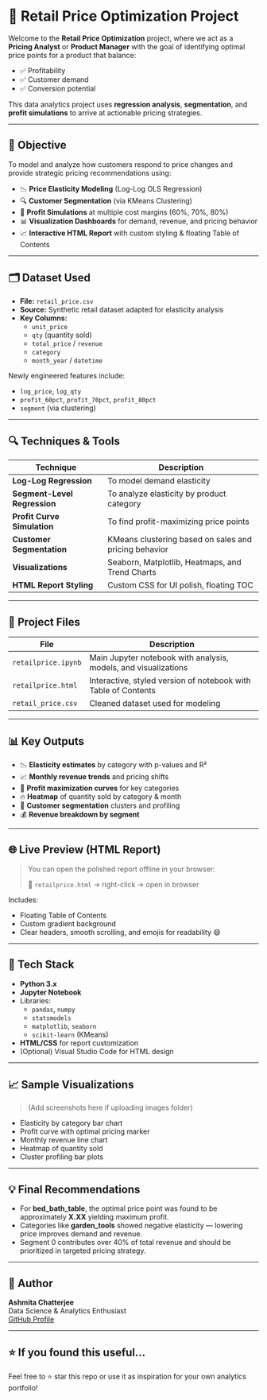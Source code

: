 # 🧠 Retail Price Optimization Project

Welcome to the **Retail Price Optimization** project, where we act as a **Pricing Analyst** or **Product Manager** with the goal of identifying optimal price points for a product that balance:

- ✅ Profitability  
- ✅ Customer demand  
- ✅ Conversion potential

This data analytics project uses **regression analysis**, **segmentation**, and **profit simulations** to arrive at actionable pricing strategies.

---

## 📌 Objective

To model and analyze how customers respond to price changes and provide strategic pricing recommendations using:

- 📉 **Price Elasticity Modeling** (Log-Log OLS Regression)
- 🔍 **Customer Segmentation** (via KMeans Clustering)
- 🧮 **Profit Simulations** at multiple cost margins (60%, 70%, 80%)
- 📊 **Visualization Dashboards** for demand, revenue, and pricing behavior
- 📈 **Interactive HTML Report** with custom styling & floating Table of Contents

---

## 🗂️ Dataset Used

- **File:** `retail_price.csv`
- **Source:** Synthetic retail dataset adapted for elasticity analysis
- **Key Columns:**
  - `unit_price`
  - `qty` (quantity sold)
  - `total_price` / `revenue`
  - `category`
  - `month_year` / `datetime`

Newly engineered features include:
- `log_price`, `log_qty` 
- `profit_60pct`, `profit_70pct`, `profit_80pct`
- `segment` (via clustering)

---

## 🔍 Techniques & Tools

| Technique | Description |
|----------|-------------|
| **Log-Log Regression** | To model demand elasticity |
| **Segment-Level Regression** | To analyze elasticity by product category |
| **Profit Curve Simulation** | To find profit-maximizing price points |
| **Customer Segmentation** | KMeans clustering based on sales and pricing behavior |
| **Visualizations** | Seaborn, Matplotlib, Heatmaps, and Trend Charts |
| **HTML Report Styling** | Custom CSS for UI polish, floating TOC |

---

## 📂 Project Files

| File | Description |
|------|-------------|
| `retailprice.ipynb` | Main Jupyter notebook with analysis, models, and visualizations |
| `retailprice.html` | Interactive, styled version of notebook with Table of Contents |
| `retail_price.csv` | Cleaned dataset used for modeling |


---

## 📊 Key Outputs

- 📉 **Elasticity estimates** by category with p-values and R²
- 📈 **Monthly revenue trends** and pricing shifts
- 🧮 **Profit maximization curves** for key categories
- 🔥 **Heatmap** of quantity sold by category & month
- 🎯 **Customer segmentation** clusters and profiling
- 💰 **Revenue breakdown by segment**

---

## 🌐 Live Preview (HTML Report)

> You can open the polished report offline in your browser:
>
> 🔗 `retailprice.html` → right-click → open in browser

Includes:
- Floating Table of Contents  
- Custom gradient background  
- Clear headers, smooth scrolling, and emojis for readability 😄

---

## 🧰 Tech Stack

- **Python 3.x**
- **Jupyter Notebook**
- Libraries:
  - `pandas`, `numpy`
  - `statsmodels`
  - `matplotlib`, `seaborn`
  - `scikit-learn` (KMeans)
- **HTML/CSS** for report customization
- (Optional) Visual Studio Code for HTML design

---

## 📈 Sample Visualizations

> (Add screenshots here if uploading images folder)

- Elasticity by category bar chart
- Profit curve with optimal pricing marker
- Monthly revenue line chart
- Heatmap of quantity sold
- Cluster profiling bar plots

---

## 💡 Final Recommendations

- For **bed_bath_table**, the optimal price point was found to be approximately **X.XX** yielding maximum profit.
- Categories like **garden_tools** showed negative elasticity — lowering price improves demand and revenue.
- Segment 0 contributes over 40% of total revenue and should be prioritized in targeted pricing strategy.

---

## 🤝 Author

**Ashmita Chatterjee**  
Data Science & Analytics Enthusiast  
[GitHub Profile](https://github.com/ashmita2004chat) 


---

## ⭐ If you found this useful...

Feel free to ⭐ star this repo or use it as inspiration for your own analytics portfolio!

